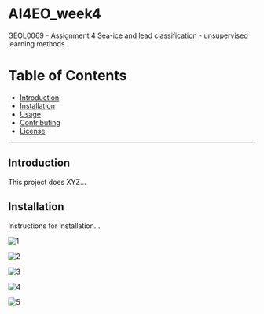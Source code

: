 # AI4EO_week4
GEOL0069 - Assignment 4
Sea-ice and lead classification - unsupervised learning methods

# Table of Contents
- [Introduction](#introduction)
- [Installation](#installation)
- [Usage](#usage)
- [Contributing](#contributing)
- [License](#license)

---

## Introduction
This project does XYZ...

## Installation
Instructions for installation...



![1](https://github.com/user-attachments/assets/9ad1fa9f-5d32-4703-b970-946ab34ba70f)




![2](https://github.com/user-attachments/assets/246ef65c-3cb9-48f2-ba9a-bc281ed113cf)



![3](https://github.com/user-attachments/assets/dc1f93c1-6491-4417-8e7f-918aed4db2cd)




![4](https://github.com/user-attachments/assets/15e20798-5d73-493a-862d-a4441acab884)



![5](https://github.com/user-attachments/assets/7f70d127-1c57-4d6b-be02-2de897e7e24a)


